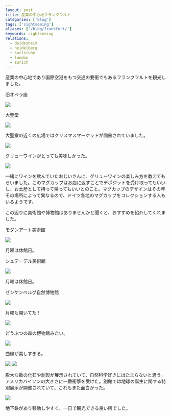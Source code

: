 ```yaml
---
layout: post
title: 産業の中心地フランクフルト
categories: ['blog']
tags: ['sightseeing']
aliases: ['/blog/frankfurt/']
keywords: sightseeing
relations:
  - deidesheim
  - heidelberg
  - karlsruhe
  - london
  - zurich
---
```


産業の中心地であり国際空港をもつ交通の要衝でもあるフランクフルトを観光しました。

<p class="injection-center">旧オペラ座</p>

<img src="/img/blog_frankfurt01.jpg" class="image-on-frame" />

<p class="injection-center">大聖堂</p>

<img src="/img/blog_frankfurt02.jpg" class="image-on-frame-small">

大聖堂の近くの広場ではクリスマスマーケットが開催されていました。

<img src="/img/blog_frankfurt03.jpg" class="image-on-frame" />

グリューワインがとっても美味しかった。

<img src="/img/blog_frankfurt04.jpg" class="image-on-frame" />

一緒にワインを飲んでいたおじいさんに、グリューワインの楽しみ方を教えてもらいました。このマグカップはお店に返すことでデポジットを受け取ってもいいし、お土産として持って帰ってもいいとのこと。マグカップのデザインはその年その場所によって異なるので、ドイツ各地のマグカップをコレクションする人もいるようです。

この辺りに美術館や博物館はありませんかと聞くと、おすすめを紹介してくれました。

<p class="injection-center">モダンアート美術館</p>

<img src="/img/blog_frankfurt05.jpg" class="image-on-frame" />

月曜は休館日。

<p class="injection-center">シュテーデル美術館</p>

<img src="/img/blog_frankfurt06.jpg" class="image-on-frame" />

月曜は休館日。

<p class="injection-center">ゼンケンベルグ自然博物館</p>

<img src="/img/blog_frankfurt07.jpg" class="image-on-frame" />

月曜も開いてた！

<img src="/img/blog_frankfurt08.jpg" class="image-on-frame" />

どうぶつの森の博物館みたい。

<img src="/img/blog_frankfurt09.jpg" class="image-on-frame" />

曲線が美しすぎる。

<img src="/img/blog_frankfurt10.jpg" class="image-on-frame" />

<img src="/img/blog_frankfurt11.jpg" class="image-on-frame" />

膨大な数の化石や剥製が展示されていて、自然科学好きにはたまらないと思う。アメリカバイソンの大きさに一番衝撃を受けた。別館では地球の誕生に関する特別展示が開催されていて、これもまた面白かった。

<img src="/img/blog_frankfurt12.jpg" class="image-on-frame" />

地下鉄があり移動しやすく、一日で観光できる良い所でした。
